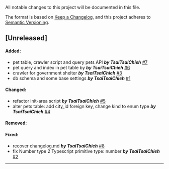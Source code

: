 All notable changes to this project will be documented in this file.

The format is based on [Keep a Changelog](https://keepachangelog.com/en/1.0.0/),
and this project adheres to [Semantic Versioning](https://semver.org/spec/v2.0.0.html).

## [Unreleased]

#### Added:
-  pet table, crawler script and query pets API ***by TsaiTsaiChieh*** [#7](https://github.com/TsaiTsaiChieh/Never-Stray/pull/7)
- pet query and index in pet table by ***by TsaiTsaiChieh*** [#6](https://github.com/TsaiTsaiChieh/Never-Stray/pull/6)
-  crawler for government shelter ***by TsaiTsaiChieh*** [#3](https://github.com/TsaiTsaiChieh/Never-Stray/pull/3)
-  db schema and some base settings ***by TsaiTsaiChieh*** [#1](https://github.com/TsaiTsaiChieh/Never-Stray/pull/1)

#### Changed:
-  refactor init-area script ***by TsaiTsaiChieh*** [#5](https://github.com/TsaiTsaiChieh/Never-Stray/pull/5)
-  alter pets table: add city_id foreign key, change kind to enum type ***by TsaiTsaiChieh*** [#4](https://github.com/TsaiTsaiChieh/Never-Stray/pull/4)

#### Removed:

#### Fixed:
-  recover changelog.md ***by TsaiTsaiChieh*** [#8](https://github.com/TsaiTsaiChieh/Never-Stray/pull/8)
-  fix Number type 2 Typescript primitive type: number ***by TsaiTsaiChieh*** [#2](https://github.com/TsaiTsaiChieh/Never-Stray/pull/2)


---